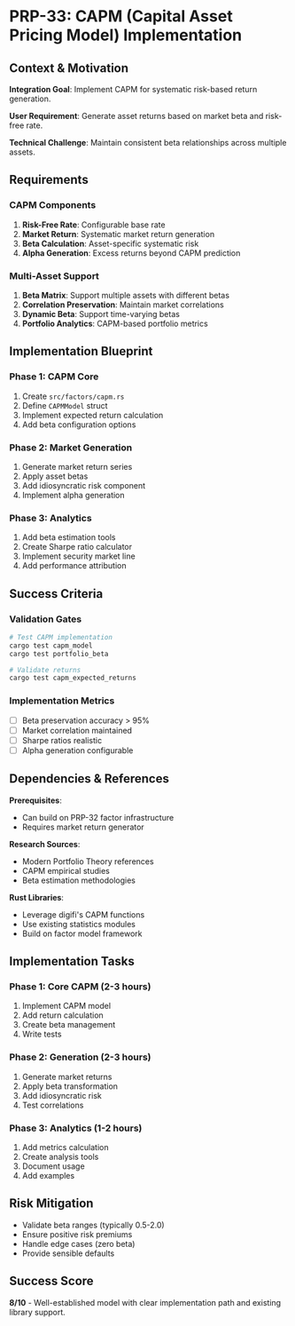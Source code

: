 # PRP-33: CAPM (Capital Asset Pricing Model) Implementation

## Context & Motivation

**Integration Goal**: Implement CAPM for systematic risk-based return generation.

**User Requirement**: Generate asset returns based on market beta and risk-free rate.

**Technical Challenge**: Maintain consistent beta relationships across multiple assets.

## Requirements

### CAPM Components
1. **Risk-Free Rate**: Configurable base rate
2. **Market Return**: Systematic market return generation
3. **Beta Calculation**: Asset-specific systematic risk
4. **Alpha Generation**: Excess returns beyond CAPM prediction

### Multi-Asset Support
1. **Beta Matrix**: Support multiple assets with different betas
2. **Correlation Preservation**: Maintain market correlations
3. **Dynamic Beta**: Support time-varying betas
4. **Portfolio Analytics**: CAPM-based portfolio metrics

## Implementation Blueprint

### Phase 1: CAPM Core
1. Create `src/factors/capm.rs`
2. Define `CAPMModel` struct
3. Implement expected return calculation
4. Add beta configuration options

### Phase 2: Market Generation
1. Generate market return series
2. Apply asset betas
3. Add idiosyncratic risk component
4. Implement alpha generation

### Phase 3: Analytics
1. Add beta estimation tools
2. Create Sharpe ratio calculator
3. Implement security market line
4. Add performance attribution

## Success Criteria

### Validation Gates
```bash
# Test CAPM implementation
cargo test capm_model
cargo test portfolio_beta

# Validate returns
cargo test capm_expected_returns
```

### Implementation Metrics
- [ ] Beta preservation accuracy > 95%
- [ ] Market correlation maintained
- [ ] Sharpe ratios realistic
- [ ] Alpha generation configurable

## Dependencies & References

**Prerequisites**:
- Can build on PRP-32 factor infrastructure
- Requires market return generator

**Research Sources**:
- Modern Portfolio Theory references
- CAPM empirical studies
- Beta estimation methodologies

**Rust Libraries**:
- Leverage digifi's CAPM functions
- Use existing statistics modules
- Build on factor model framework

## Implementation Tasks

### Phase 1: Core CAPM (2-3 hours)
1. Implement CAPM model
2. Add return calculation
3. Create beta management
4. Write tests

### Phase 2: Generation (2-3 hours)
1. Generate market returns
2. Apply beta transformation
3. Add idiosyncratic risk
4. Test correlations

### Phase 3: Analytics (1-2 hours)
1. Add metrics calculation
2. Create analysis tools
3. Document usage
4. Add examples

## Risk Mitigation
- Validate beta ranges (typically 0.5-2.0)
- Ensure positive risk premiums
- Handle edge cases (zero beta)
- Provide sensible defaults

## Success Score
**8/10** - Well-established model with clear implementation path and existing library support.